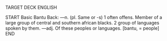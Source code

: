TARGET DECK
ENGLISH

START
Basic
Bantu
Back: —n. (pl. Same or -s) 1 often offens. Member of a large group of central and southern african blacks. 2 group of languages spoken by them. —adj. Of these peoples or languages. [bantu, = people]
END
